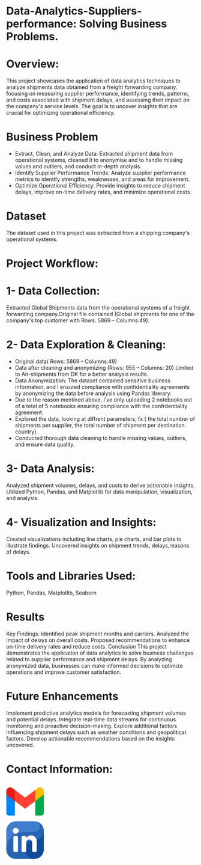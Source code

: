# Data-Analytics-Suppliers-performance: Solving Business Problems.
# Overview:
This project showcases the application of data analytics techniques to analyze shipments data obtained from a freight forwarding company.
focusing on measuring supplier performance, identifying trends, patterns, and costs associated with shipment delays, and assessing their impact on the company's service levels. 
The goal is to uncover insights that are crucial for optimizing operational efficiency.

# Business Problem
- Extract, Clean, and Analyze Data: Extracted shipment data from operational systems, cleaned it to anonymise and to handle missing values and outliers, and conduct in-depth analysis.
- Identify Supplier Performance Trends: Analyze supplier performance metrics to identify strengths, weaknesses, and areas for improvement.
- Optimize Operational Efficiency: Provide insights to reduce shipment delays, improve on-time delivery rates, and minimize operational costs.
  
# Dataset
The dataset used in this project was extracted from a shipping company's operational systems.

# Project Workflow:

# 1- Data Collection:
Extracted Global Shipments data from the operational systems of a freight forwarding company.Original file contained (Global shipments for one of the company's top customer with Rows: 5869 – Columns:49).

# 2- Data Exploration & Cleaning:

- Original data( Rows: 5869 – Columns:49)
- Data after cleaning and  anonymizing (Rows: 955 – Columns: 20) Limited to Air-shipments from DK for a better analysis results.
- Data Anonymization: The dataset contained sensitive business information, and I ensured compliance with confidentiality agreements by anonymizing the data before analysis using Pandas liberary.
- Due to the reason mentined above, I've only uploading 2 notebooks out of a total of 5 notebooks ensuring compliance with the confrdentiality agreement.
- Explored the data, looking at diffrent parameters, fx ( the total number of shipments per supplier, the total number of shipment per destination country)
- Conducted thorough data cleaning to handle missing values, outliers, and ensure data quality.
  
# 3- Data Analysis:

Analyzed shipment volumes, delays, and costs to derive actionable insights.
Utilized Python, Pandas, and Matplotlib for data manipulation, visualization, and analysis.

# 4- Visualization and Insights:

Created visualizations including line charts, pie charts, and bar plots to illustrate findings.
Uncovered insights on shipment trends, delays,reasons of delays.
# Tools and Libraries Used:
Python, Pandas, Matplotlib, Seaborn

# Results
Key Findings:
Identified peak shipment months and carriers.
Analyzed the impact of delays on overall costs.
Proposed recommendations to enhance on-time delivery rates and reduce costs.
Conclusion
This project demonstrates the application of data analytics to solve business challenges related to supplier performance and shipment delays. By analyzing anonymized data, businesses can make informed decisions to optimize operations and improve customer satisfaction.

# Future Enhancements
Implement predictive analytics models for forecasting shipment volumes and potential delays.
Integrate real-time data streams for continuous monitoring and proactive decision-making.
Explore additional factors influencing shipment delays such as weather conditions and geopolitical factors.
Develop actionable recommendations based on the insights uncovered.

# Contact Information:
<div>
<a href="mailto:emanaldabba@gmail.com">
<img src="Images/gmail.png" alt="gmail-icon" width="100" height="100">
</a>
</div>
<div>
<a href="https://www.linkedin.com/in/emanaldabaa/">
<img src="Images/linkedin.png" alt="Linkedin-icon" width="100" height="100">
</a>
</div>
